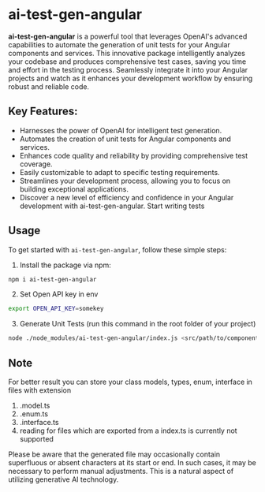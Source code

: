 # ai-test-gen-angular

**ai-test-gen-angular** is a powerful tool that leverages OpenAI's advanced capabilities to automate the generation of unit tests for your Angular components and services. This innovative package intelligently analyzes your codebase and produces comprehensive test cases, saving you time and effort in the testing process. Seamlessly integrate it into your Angular projects and watch as it enhances your development workflow by ensuring robust and reliable code.

## Key Features:

- Harnesses the power of OpenAI for intelligent test generation.
- Automates the creation of unit tests for Angular components and services.
- Enhances code quality and reliability by providing comprehensive test coverage.
- Easily customizable to adapt to specific testing requirements.
- Streamlines your development process, allowing you to focus on building exceptional applications.
- Discover a new level of efficiency and confidence in your Angular development with ai-test-gen-angular. Start writing tests

## Usage

To get started with `ai-test-gen-angular`, follow these simple steps:

1. Install the package via npm:

```bash
npm i ai-test-gen-angular
```

2. Set Open API key in env

```bash
export OPEN_API_KEY=somekey
```

3. Generate Unit Tests (run this command in the root folder of your project)

```bash
node ./node_modules/ai-test-gen-angular/index.js <src/path/to/component/or/service/ts-file> <src/path/to/ts-config-file>
```

## Note

For better result you can store your class models, types, enum, interface in files with extension

1. .model.ts
2. .enum.ts
3. .interface.ts
4. reading for files which are exported from a index.ts is currently not supported

Please be aware that the generated file may occasionally contain superfluous or absent characters at its start or end. In such cases, it may be necessary to perform manual adjustments. This is a natural aspect of utilizing generative AI technology.
